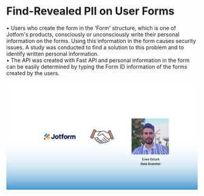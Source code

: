 # Find-Revealed PII on User Forms
• Users who create the form in the 'Form' structure, which is one of Jotfom's products, consciously or unconsciously write their personal information on the forms. Using this information in the form causes security issues. A study was conducted to find a solution to this problem and to identify written personal information.<br/>
• The API was created with Fast API and personal information in the form can be easily determined by typing the Form ID information of the forms created by the users.<br/><br/>
![This is an image](https://github.com/enessoztrk/Find-Revealed-PII-on-User-Forms/blob/master/.idea/1.png?raw=true)<br/><br/>

